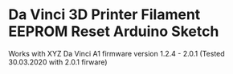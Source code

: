 Da Vinci 3D Printer Filament EEPROM Reset Arduino Sketch
==============================

Works with XYZ Da Vinci A1 firmware version 1.2.4 - 2.0.1 (Tested 30.03.2020 with 2.0.1 firware)

